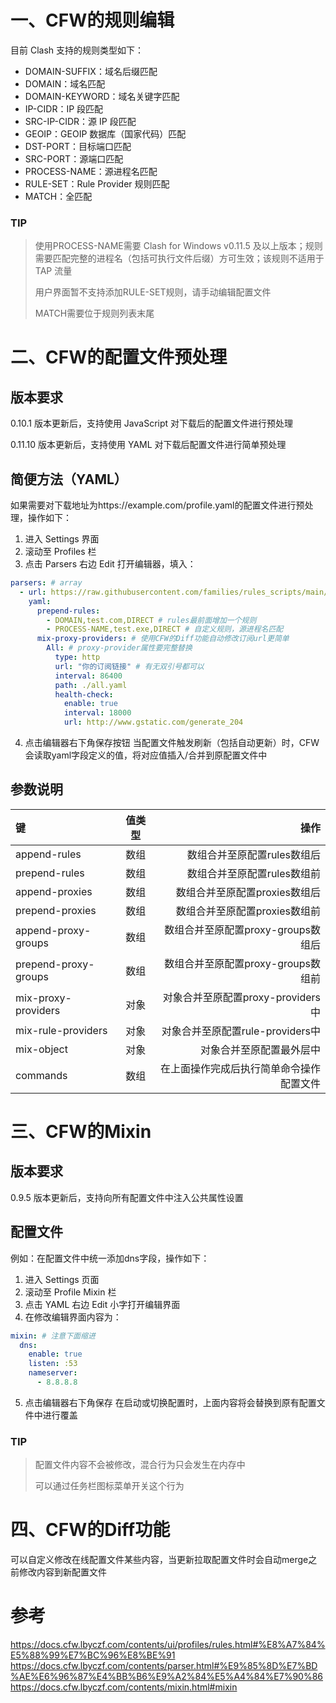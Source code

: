 # 一、CFW的规则编辑
目前 Clash 支持的规则类型如下：

* DOMAIN-SUFFIX：域名后缀匹配
* DOMAIN：域名匹配
* DOMAIN-KEYWORD：域名关键字匹配
* IP-CIDR：IP 段匹配
* SRC-IP-CIDR：源 IP 段匹配
* GEOIP：GEOIP 数据库（国家代码）匹配
* DST-PORT：目标端口匹配
* SRC-PORT：源端口匹配
* PROCESS-NAME：源进程名匹配
* RULE-SET：Rule Provider 规则匹配
* MATCH：全匹配
### TIP

> 使用PROCESS-NAME需要 Clash for Windows v0.11.5 及以上版本；规则需要匹配完整的进程名（包括可执行文件后缀）方可生效；该规则不适用于 TAP 流量
> 
> 用户界面暂不支持添加RULE-SET规则，请手动编辑配置文件
> 
> MATCH需要位于规则列表末尾


# 二、CFW的配置文件预处理
## 版本要求
0.10.1 版本更新后，支持使用 JavaScript 对下载后的配置文件进行预处理

0.11.10 版本更新后，支持使用 YAML 对下载后配置文件进行简单预处理

## 简便方法（YAML）
如果需要对下载地址为https://example.com/profile.yaml的配置文件进行预处理，操作如下：

1. 进入 Settings 界面
2. 滚动至 Profiles 栏
3. 点击 Parsers 右边 Edit 打开编辑器，填入：
```yaml
parsers: # array
  - url: https://raw.githubusercontent.com/families/rules_scripts/main/Clash/Config/Lazy_Config.yaml
    yaml:
      prepend-rules:
        - DOMAIN,test.com,DIRECT # rules最前面增加一个规则
        - PROCESS-NAME,test.exe,DIRECT # 自定义规则，源进程名匹配
      mix-proxy-providers: # 使用CFW的Diff功能自动修改订阅url更简单
        All: # proxy-provider属性要完整替换
          type: http
          url: "你的订阅链接" # 有无双引号都可以
          interval: 86400
          path: ./all.yaml
          health-check:
            enable: true
            interval: 18000
            url: http://www.gstatic.com/generate_204

```
4. 点击编辑器右下角保存按钮
当配置文件触发刷新（包括自动更新）时，CFW 会读取yaml字段定义的值，将对应值插入/合并到原配置文件中

## 参数说明
|键	|值类型	|操作|
| :----- | :--: | -------: |
|append-rules|	数组	|数组合并至原配置rules数组后|
|prepend-rules|	数组|	数组合并至原配置rules数组前|
|append-proxies	|数组|	数组合并至原配置proxies数组后|
|prepend-proxies|	数组	|数组合并至原配置proxies数组前|
|append-proxy-groups	|数组	|数组合并至原配置proxy-groups数组后|
|prepend-proxy-groups	|数组	|数组合并至原配置proxy-groups数组前|
|mix-proxy-providers|	对象	|对象合并至原配置proxy-providers中|
|mix-rule-providers|	对象	|对象合并至原配置rule-providers中|
|mix-object	|对象	|对象合并至原配置最外层中|
|commands	|数组	|在上面操作完成后执行简单命令操作配置文件|


# 三、CFW的Mixin
## 版本要求
0.9.5 版本更新后，支持向所有配置文件中注入公共属性设置

## 配置文件
例如：在配置文件中统一添加dns字段，操作如下：

1. 进入 Settings 页面
2. 滚动至 Profile Mixin 栏
3. 点击 YAML 右边 Edit 小字打开编辑界面
4. 在修改编辑界面内容为：
```yaml
mixin: # 注意下面缩进
  dns:
    enable: true
    listen: :53
    nameserver:
      - 8.8.8.8
```
5. 点击编辑器右下角保存
在启动或切换配置时，上面内容将会替换到原有配置文件中进行覆盖

### TIP

> 配置文件内容不会被修改，混合行为只会发生在内存中
> 
> 可以通过任务栏图标菜单开关这个行为

# 四、CFW的Diff功能
可以自定义修改在线配置文件某些内容，当更新拉取配置文件时会自动merge之前修改内容到新配置文件

# 参考
https://docs.cfw.lbyczf.com/contents/ui/profiles/rules.html#%E8%A7%84%E5%88%99%E7%BC%96%E8%BE%91
https://docs.cfw.lbyczf.com/contents/parser.html#%E9%85%8D%E7%BD%AE%E6%96%87%E4%BB%B6%E9%A2%84%E5%A4%84%E7%90%86
https://docs.cfw.lbyczf.com/contents/mixin.html#mixin
